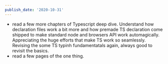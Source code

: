 ```yaml
---
publish_date: '2020-10-31'
---
```

- read a few more chapters of Typescript deep dive. Understand how declaration files work a bit more and how premade TS declaration come shipped to make standard node and browsers API work automagically. Appreciating the huge efforts that make TS work so seamlessly. Revising the some TS typinh fundamentatals again, always good to revisit the basics.
- read a few pages of the one thing.
